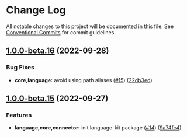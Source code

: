 # Change Log

All notable changes to this project will be documented in this file.
See [Conventional Commits](https://conventionalcommits.org) for commit guidelines.

## [1.0.0-beta.16](https://github.com/logto-io/toolkit/compare/v1.0.0-beta.15...v1.0.0-beta.16) (2022-09-28)


### Bug Fixes

* **core,language:** avoid using path aliases ([#15](https://github.com/logto-io/toolkit/issues/15)) ([22db3ed](https://github.com/logto-io/toolkit/commit/22db3ed2daf3ee5906ffc864bb9bed1a826df842))



## [1.0.0-beta.15](https://github.com/logto-io/toolkit/compare/v1.0.0-beta.14...v1.0.0-beta.15) (2022-09-27)


### Features

* **language,core,connector:** init language-kit package ([#14](https://github.com/logto-io/toolkit/issues/14)) ([9a74fc4](https://github.com/logto-io/toolkit/commit/9a74fc4d34c9ce277b8734ab78735549dc3a3cda))
